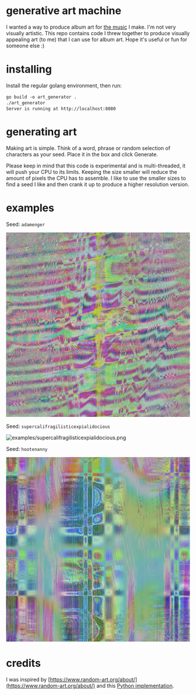 # generative art machine

I wanted a way to produce album art for [the music](https://soundcloud.com/the-atomic-music-machine) I make. I'm not very visually
artistic. This repo contains code I threw together to produce visually
appealing art (to me) that I can use for album art. Hope it's useful or fun for
someone else :)

# installing

Install the regular golang environment, then run:

```
go build -o art_generator .
./art_generator
Server is running at http://localhost:8080
```

# generating art

Making art is simple. Think of a word, phrase or random selection of characters
as your seed. Place it in the box and click Generate. 

Please keep in mind that this code is experimental and is multi-threaded, it
will push your CPU to its limits. Keeping the size smaller will reduce the
amount of pixels the CPU has to assemble. I like to use the smaller sizes to
find a seed I like and then crank it up to produce a higher resolution version.

# examples

Seed: `adamenger`

![examples/adamenger.png](examples/adamenger.png)

Seed: `supercalifragilisticexpialidocious`

![examples/supercalifragilisticexpialidocious.png](examples/supercalifragilisticexpialidocious.png)

Seed: `hootenanny`

![examples/hootenanny.png](examples/hootenanny.png)

# credits

I was inspired by
[https://www.random-art.org/about/](https://www.random-art.org/about/) and this [Python
implementation](http://math.andrej.com/2010/04/21/random-art-in-python/).
